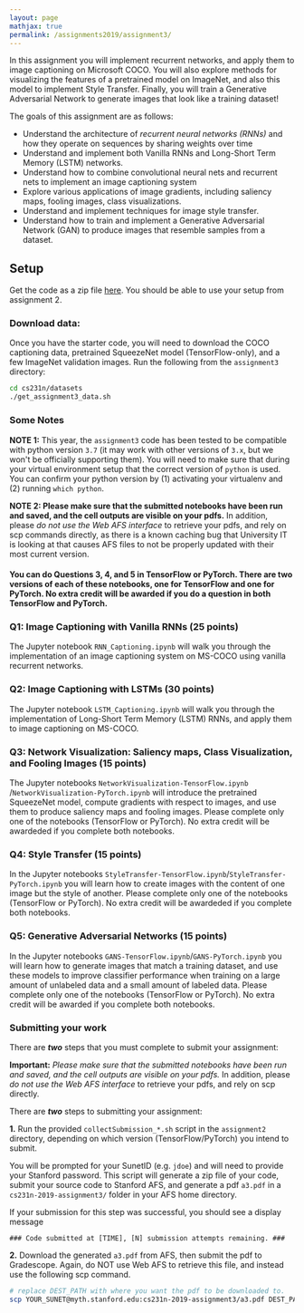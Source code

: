 ```yaml
---
layout: page
mathjax: true
permalink: /assignments2019/assignment3/
---
```


In this assignment you will implement recurrent networks, and apply them to image captioning on Microsoft COCO. You will also explore methods for visualizing the features of a pretrained model on ImageNet, and also this model to implement Style Transfer. Finally, you will train a Generative Adversarial Network to generate images that look like a training dataset!

The goals of this assignment are as follows:

- Understand the architecture of *recurrent neural networks (RNNs)* and how they operate on sequences by sharing weights over time
- Understand and implement both Vanilla RNNs and Long-Short Term Memory (LSTM) networks.
- Understand how to combine convolutional neural nets and recurrent nets to implement an image captioning system
- Explore various applications of image gradients, including saliency maps, fooling images, class visualizations.
- Understand and implement techniques for image style transfer.
- Understand how to train and implement a Generative Adversarial Network (GAN) to produce images that resemble samples from a dataset. 

## Setup

Get the code as a zip file [here](http://cs231n.github.io/assignments/2019/spring1819_assignment3.zip).
You should be able to use your setup from assignment 2.

### Download data:
Once you have the starter code, you will need to download the COCO captioning data,  pretrained SqueezeNet model (TensorFlow-only), and a few ImageNet validation images.
Run the following from the `assignment3` directory:

```bash
cd cs231n/datasets
./get_assignment3_data.sh
```

### Some Notes
**NOTE 1:** This year, the `assignment3` code has been tested to be compatible with python version `3.7` (it may work with other versions of `3.x`, but we won't be officially supporting them). You will need to make sure that during your virtual environment setup that the correct version of `python` is used. You can confirm your python version by (1) activating your virtualenv and (2) running `which python`.

**NOTE 2: Please make sure that the submitted notebooks have been run and saved, and the cell outputs are visible on your pdfs.** In addition, please _do not use the Web AFS interface_ to retrieve your pdfs, and rely on scp commands directly, as there is a known caching bug that University IT is looking at that causes AFS files to not be properly updated with their most current version.

#### You can do Questions 3, 4, and 5 in TensorFlow or PyTorch. There are two versions of each of these notebooks, one for TensorFlow and one for PyTorch. No extra credit will be awarded if you do a question in both TensorFlow and PyTorch.

### Q1: Image Captioning with Vanilla RNNs (25 points)
The Jupyter notebook `RNN_Captioning.ipynb` will walk you through the
implementation of an image captioning system on MS-COCO using vanilla recurrent
networks.

### Q2: Image Captioning with LSTMs (30 points)
The Jupyter notebook `LSTM_Captioning.ipynb` will walk you through the
implementation of Long-Short Term Memory (LSTM) RNNs, and apply them to image
captioning on MS-COCO.

### Q3: Network Visualization: Saliency maps, Class Visualization, and Fooling Images (15 points)
The Jupyter notebooks `NetworkVisualization-TensorFlow.ipynb` /`NetworkVisualization-PyTorch.ipynb` will introduce the pretrained SqueezeNet model, compute gradients
with respect to images, and use them to produce saliency maps and fooling
images. Please complete only one of the notebooks (TensorFlow or PyTorch). No extra credit will be awardeded if you complete both notebooks.

### Q4: Style Transfer (15 points)
In the Jupyter notebooks `StyleTransfer-TensorFlow.ipynb`/`StyleTransfer-PyTorch.ipynb` you will learn how to create images with the content of one image but the style of another. Please complete only one of the notebooks (TensorFlow or PyTorch). No extra credit will be awardeded if you complete both notebooks.

### Q5: Generative Adversarial Networks (15 points)
In the Jupyter notebooks `GANS-TensorFlow.ipynb`/`GANS-PyTorch.ipynb` you will learn how to generate images that match a training dataset, and use these models to improve classifier performance when training on a large amount of unlabeled data and a small amount of labeled data. Please complete only one of the notebooks (TensorFlow or PyTorch). No extra credit will be awarded if you complete both notebooks.

### Submitting your work
There are **_two_** steps that you must complete to submit your assignment:

**Important:** _Please make sure that the submitted notebooks have been run and saved, and the cell outputs are visible on your pdfs._ In addition, please _do not use the Web AFS interface_ to retrieve your pdfs, and rely on scp directly.

There are **_two_** steps to submitting your assignment:

**1.** Run the provided `collectSubmission_*.sh` script in the `assignment2` directory, depending on which version (TensorFlow/PyTorch) you intend to submit.

You will be prompted for your SunetID (e.g. `jdoe`) and will need to provide your Stanford password. This script will generate a zip file of your code, submit your source code to Stanford AFS, and generate a pdf `a3.pdf` in a `cs231n-2019-assignment3/` folder in your AFS home directory. 

If your submission for this step was successful, you should see a display message 

`### Code submitted at [TIME], [N] submission attempts remaining. ###`

**2.** Download the generated `a3.pdf` from AFS, then submit the pdf to Gradescope.
Again, do NOT use Web AFS to retrieve this file, and instead use the following scp command.

```bash
# replace DEST_PATH with where you want the pdf to be downloaded to.
scp YOUR_SUNET@myth.stanford.edu:cs231n-2019-assignment3/a3.pdf DEST_PATH/a3.pdf
```